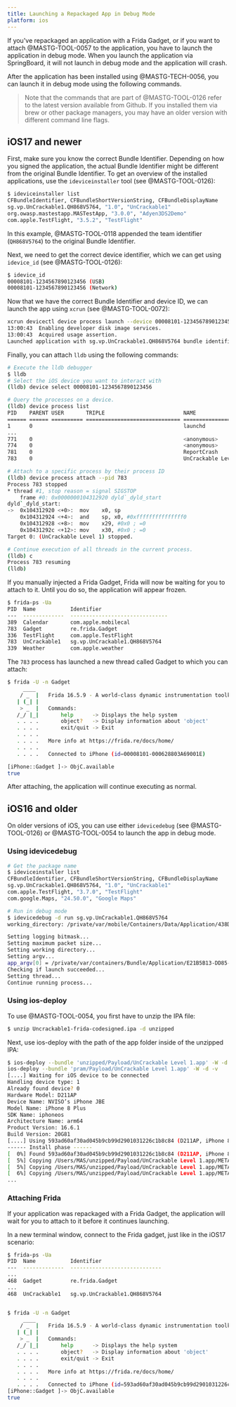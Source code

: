 ```yaml
---
title: Launching a Repackaged App in Debug Mode
platform: ios
---
```


If you've repackaged an application with a Frida Gadget, or if you want to attach @MASTG-TOOL-0057 to the application, you have to launch the application in debug mode. When you launch the application via SpringBoard, it will not launch in debug mode and the application will crash.

After the application has been installed using @MASTG-TECH-0056, you can launch it in debug mode using the following commands.

> Note that the commands that are part of @MASTG-TOOL-0126 refer to the latest version available from Github. If you installed them via brew or other package managers, you may have an older version with different command line flags.

## iOS17 and newer

First, make sure you know the correct Bundle Identifier. Depending on how you signed the application, the actual Bundle Identifier might be different from the original Bundle Identifier. To get an overview of the installed applications, use the `ideviceinstaller` tool (see @MASTG-TOOL-0126):

```bash
$ ideviceinstaller list
CFBundleIdentifier, CFBundleShortVersionString, CFBundleDisplayName
sg.vp.UnCrackable1.QH868V5764, "1.0", "UnCrackable1"
org.owasp.mastestapp.MASTestApp, "3.0.0", "Adyen3DS2Demo"
com.apple.TestFlight, "3.5.2", "TestFlight"
```

In this example, @MASTG-TOOL-0118 appended the team identifier (`QH868V5764`) to the original Bundle Identifier.

Next, we need to get the correct device identifier, which we can get using `idevice_id` (see @MASTG-TOOL-0126):

```bash
$ idevice_id
00008101-1234567890123456 (USB)
00008101-1234567890123456 (Network)
```

Now that we have the correct Bundle Identifier and device ID, we can launch the app using `xcrun` (see @MASTG-TOOL-0072):

```bash
xcrun devicectl device process launch --device 00008101-1234567890123456  --start-stopped sg.vp.UnCrackable1.QH868V5764
13:00:43  Enabling developer disk image services.
13:00:43  Acquired usage assertion.
Launched application with sg.vp.UnCrackable1.QH868V5764 bundle identifier.
```

Finally, you can attach `lldb` using the following commands:

```bash
# Execute the lldb debugger
$ lldb
# Select the iOS device you want to interact with
(lldb) device select 00008101-1234567890123456

# Query the processes on a device.
(lldb) device process list
PID    PARENT USER       TRIPLE                         NAME
====== ====== ========== ============================== ============================
1      0                                                launchd
...
771    0                                                <anonymous>
774    0                                                <anonymous>
781    0                                                ReportCrash
783    0                                                UnCrackable Level 1

# Attach to a specific process by their process ID
(lldb) device process attach --pid 783
Process 783 stopped
* thread #1, stop reason = signal SIGSTOP
    frame #0: 0x0000000104312920 dyld`_dyld_start
dyld`_dyld_start:
->  0x104312920 <+0>:  mov    x0, sp
    0x104312924 <+4>:  and    sp, x0, #0xfffffffffffffff0
    0x104312928 <+8>:  mov    x29, #0x0 ; =0
    0x10431292c <+12>: mov    x30, #0x0 ; =0
Target 0: (UnCrackable Level 1) stopped.

# Continue execution of all threads in the current process.
(lldb) c
Process 783 resuming
(lldb)
```

If you manually injected a Frida Gadget, Frida will now be waiting for you to attach to it. Until you do so, the application will appear frozen.

```bash
$ frida-ps -Ua
PID  Name           Identifier
---  -------------  -------------------------------
389  Calendar       com.apple.mobilecal
783  Gadget         re.frida.Gadget
336  TestFlight     com.apple.TestFlight
783  UnCrackable1   sg.vp.UnCrackable1.QH868V5764
339  Weather        com.apple.weather
```

The `783` process has launched a new thread called Gadget to which you can attach:

```bash
$ frida -U -n Gadget
     ____
    / _  |   Frida 16.5.9 - A world-class dynamic instrumentation toolkit
   | (_| |
    > _  |   Commands:
   /_/ |_|       help      -> Displays the help system
   . . . .       object?   -> Display information about 'object'
   . . . .       exit/quit -> Exit
   . . . .
   . . . .   More info at https://frida.re/docs/home/
   . . . .
   . . . .   Connected to iPhone (id=00008101-000628803A69001E)

[iPhone::Gadget ]-> ObjC.available
true
```

After attaching, the application will continue executing as normal.

## iOS16 and older

On older versions of iOS, you can use either `idevicedebug` (see @MASTG-TOOL-0126) or @MASTG-TOOL-0054 to launch the app in debug mode.

### Using idevicedebug

```bash
# Get the package name
$ ideviceinstaller list
CFBundleIdentifier, CFBundleShortVersionString, CFBundleDisplayName
sg.vp.UnCrackable1.QH868V5764, "1.0", "UnCrackable1"
com.apple.TestFlight, "3.7.0", "TestFlight"
com.google.Maps, "24.50.0", "Google Maps"

# Run in debug mode
$ idevicedebug -d run sg.vp.UnCrackable1.QH868V5764
working_directory: /private/var/mobile/Containers/Data/Application/438DE865-2714-4BD9-B1EE-881AD4E54AD1

Setting logging bitmask...
Setting maximum packet size...
Setting working directory...
Setting argv...
app_argv[0] = /private/var/containers/Bundle/Application/E21B5B13-DD85-4C83-9A0E-03FCEBF95CF5/UnCrackable Level 1.app/UnCrackable Level 1
Checking if launch succeeded...
Setting thread...
Continue running process...
```

### Using ios-deploy

To use  @MASTG-TOOL-0054, you first have to unzip the IPA file:

```bash
$ unzip Uncrackable1-frida-codesigned.ipa -d unzipped
```

Next, use ios-deploy with the path of the app folder inside of the unzipped IPA:

```bash
$ ios-deploy --bundle 'unzipped/Payload/UnCrackable Level 1.app' -W -d -v
ios-deploy --bundle 'pram/Payload/UnCrackable Level 1.app' -W -d -v
[....] Waiting for iOS device to be connected
Handling device type: 1
Already found device? 0
Hardware Model: D211AP
Device Name: NVISO’s iPhone JBE
Model Name: iPhone 8 Plus
SDK Name: iphoneos
Architecture Name: arm64
Product Version: 16.6.1
Build Version: 20G81
[....] Using 593ad60af30ad045b9cb99d2901031226c1b8c84 (D211AP, iPhone 8 Plus, iphoneos, arm64, 16.6.1, 20G81) a.k.a. '**NVISO**’s iPhone JBE'.
------ Install phase ------
[  0%] Found 593ad60af30ad045b9cb99d2901031226c1b8c84 (D211AP, iPhone 8 Plus, iphoneos, arm64, 16.6.1, 20G81) a.k.a. 'NVISO’s iPhone JBE' connected through USB, beginning install
[  5%] Copying /Users/MAS/unzipped/Payload/UnCrackable Level 1.app/META-INF/ to device
[  5%] Copying /Users/MAS/unzipped/Payload/UnCrackable Level 1.app/META-INF/com.apple.ZipMetadata.plist to device
[  6%] Copying /Users/MAS/unzipped/Payload/UnCrackable Level 1.app/META-INF/com.apple.ZipMetadata.plist to device
...
```

### Attaching Frida

If your application was repackaged with a Frida Gadget, the application will wait for you to attach to it before it continues launching.

In a new terminal window, connect to the Frida gadget, just like in the iOS17 scenario:

```bash
$ frida-ps -Ua
PID  Name           Identifier
---  -------------  -----------------------------
...
468  Gadget         re.frida.Gadget
...
468  UnCrackable1   sg.vp.UnCrackable1.QH868V5764


$ frida -U -n Gadget
     ____
    / _  |   Frida 16.5.9 - A world-class dynamic instrumentation toolkit
   | (_| |
    > _  |   Commands:
   /_/ |_|       help      -> Displays the help system
   . . . .       object?   -> Display information about 'object'
   . . . .       exit/quit -> Exit
   . . . .
   . . . .   More info at https://frida.re/docs/home/
   . . . .
   . . . .   Connected to iPhone (id=593ad60af30ad045b9cb99d2901031226c1b8c84)
[iPhone::Gadget ]-> ObjC.available
true
```
